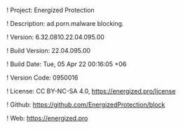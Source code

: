 ! Project: Energized Protection

! Description: ad.porn.malware blocking.

! Version: 6.32.0810.22.04.095.00

! Build Version: 22.04.095.00

! Build Date: Tue, 05 Apr 22 00:16:05 +06

! Version Code: 0950016

! License: CC BY-NC-SA 4.0, https://energized.pro/license

! Github: https://github.com/EnergizedProtection/block

! Web: https://energized.pro
